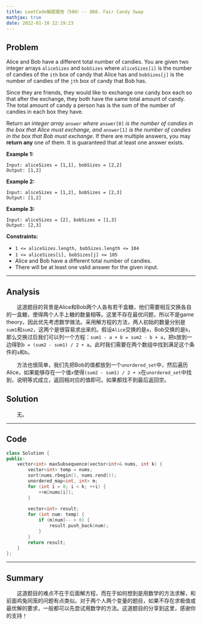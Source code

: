 ```yaml
---
title: LeetCode解题报告（506）-- 888. Fair Candy Swap
mathjax: true
date: 2022-01-10 22:19:23
---
```


## Problem

Alice and Bob have a different total number of candies. You are given two integer arrays `aliceSizes` and `bobSizes` where `aliceSizes[i]` is the number of candies of the `ith` box of candy that Alice has and `bobSizes[j]` is the number of candies of the `jth` box of candy that Bob has.

Since they are friends, they would like to exchange one candy box each so that after the exchange, they both have the same total amount of candy. The total amount of candy a person has is the sum of the number of candies in each box they have.

Return a*n integer array* `answer` *where* `answer[0]` *is the number of candies in the box that Alice must exchange, and* `answer[1]` *is the number of candies in the box that Bob must exchange*. If there are multiple answers, you may **return any** one of them. It is guaranteed that at least one answer exists.

<!-- more -->

**Example 1:**

```
Input: aliceSizes = [1,1], bobSizes = [2,2]
Output: [1,2]
```

**Example 2:**

```
Input: aliceSizes = [1,2], bobSizes = [2,3]
Output: [1,2]
```

**Example 3:**

```
Input: aliceSizes = [2], bobSizes = [1,3]
Output: [2,3]
```

**Constraints:**

- `1 <= aliceSizes.length, bobSizes.length <= 104`
- `1 <= aliceSizes[i], bobSizes[j] <= 105`
- Alice and Bob have a different total number of candies.
- There will be at least one valid answer for the given input.

---

## Analysis

&emsp;&emsp;这道题目的背景是Alice和Bob两个人各有若干盒糖，他们需要相互交换各自的一盒糖，使得两个人手上糖的数量相等。这里不存在最优问题，所以不是game theory，因此优先考虑数学做法。采用解方程的方法，两人初始的数量分别是`sum1`和`sum2`，这两个是很容易求出来的。假设`Alice`交换的是`a`，Bob交换的是`b`，那么交换过后我们可以列一个方程：`sum1 - a + b = sum2 - b + a`，把`b`放到一边得到`b = (sum2 - sum1) / 2 + a`。此时我们需要在两个数组中找到满足这个条件的`a`和`b`。

&emsp;&emsp;方法也很简单，我们先把Bob的值都放到一个`unordered_set`中，然后遍历Alice，如果能够存在一个值`x`使得`(sum2 - sum1) / 2 + x`在`unordered_set`中找到，说明等式成立，返回相对应的值即可。如果都找不到最后返回空。

## Solution

&emsp;&emsp;无。

------

## Code

```c++
class Solution {
public:
    vector<int> maxSubsequence(vector<int>& nums, int k) {
        vector<int> temp = nums;
        sort(nums.rbegin(), nums.rend());
        unordered_map<int, int> m;
        for (int i = 0; i < k; ++i) {
            ++m[nums[i]];
        }
        
        vector<int> result;
        for (int num: temp) {
            if (m[num]-- > 0) {
                result.push_back(num);
            }
        }
        return result;
    }
};
```

------

## Summary

&emsp;&emsp;这道题目的难点不在于后面解方程，而在于如何想到是用数学的方法求解，和前面鸡兔同笼的问题有点类似。对于两个人两个变量的题目，如果不存在求极值或最优解的要求，一般都可以先尝试用数学的方法。这道题目的分享到这里，感谢你的支持！

